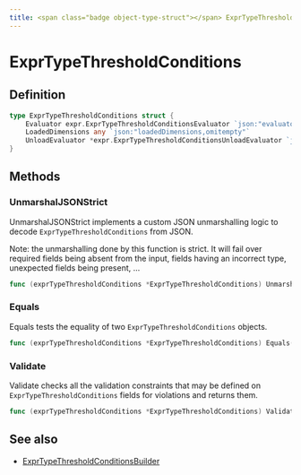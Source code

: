 ```yaml
---
title: <span class="badge object-type-struct"></span> ExprTypeThresholdConditions
---
```

# <span class="badge object-type-struct"></span> ExprTypeThresholdConditions

## Definition

```go
type ExprTypeThresholdConditions struct {
    Evaluator expr.ExprTypeThresholdConditionsEvaluator `json:"evaluator"`
    LoadedDimensions any `json:"loadedDimensions,omitempty"`
    UnloadEvaluator *expr.ExprTypeThresholdConditionsUnloadEvaluator `json:"unloadEvaluator,omitempty"`
}
```
## Methods

### <span class="badge object-method"></span> UnmarshalJSONStrict

UnmarshalJSONStrict implements a custom JSON unmarshalling logic to decode `ExprTypeThresholdConditions` from JSON.

Note: the unmarshalling done by this function is strict. It will fail over required fields being absent from the input, fields having an incorrect type, unexpected fields being present, …

```go
func (exprTypeThresholdConditions *ExprTypeThresholdConditions) UnmarshalJSONStrict(raw []byte) error
```

### <span class="badge object-method"></span> Equals

Equals tests the equality of two `ExprTypeThresholdConditions` objects.

```go
func (exprTypeThresholdConditions *ExprTypeThresholdConditions) Equals(other ExprTypeThresholdConditions) bool
```

### <span class="badge object-method"></span> Validate

Validate checks all the validation constraints that may be defined on `ExprTypeThresholdConditions` fields for violations and returns them.

```go
func (exprTypeThresholdConditions *ExprTypeThresholdConditions) Validate() error
```

## See also

 * <span class="badge builder"></span> [ExprTypeThresholdConditionsBuilder](./builder-ExprTypeThresholdConditionsBuilder.md)
